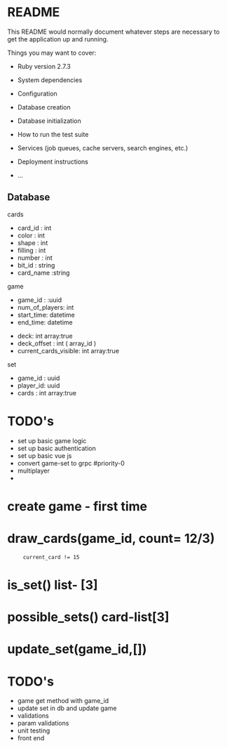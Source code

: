 # README

This README would normally document whatever steps are necessary to get the
application up and running.

Things you may want to cover:

* Ruby version
2.7.3

* System dependencies

* Configuration

* Database creation

* Database initialization

* How to run the test suite

* Services (job queues, cache servers, search engines, etc.)

* Deployment instructions

* ...


## Database 

 cards 
  - card_id : int  
  - color : int 
  - shape : int 
  - filling : int 
  - number : int 
  - bit_id : string
  - card_name :string

 game 
  - game_id : :uuid
  - num_of_players: int 
  - start_time: datetime 
  - end_time: datetime 
  <!-- - score :int 
  - hints : int  -->
  - deck: int array:true 
  - deck_offset : int  ( array_id )
  - current_cards_visible: int array:true

set 
  - game_id : uuid 
  - player_id: uuid 
  - cards : int array:true 



# TODO's 

  - set up basic game logic 
  - set up basic authentication 
  - set up basic vue js  
  - convert game-set to grpc #priority-0 
  - multiplayer 
  - 


  # create game - first time 
  # draw_cards(game_id, count= 12/3)
         current_card != 15 
  # is_set() list- [3] 
  # possible_sets() card-list[3]
  # update_set(game_id,[])
  # 


# TODO's 
  - game get method with game_id 
  - update set in db and update game 
  - validations
  - param validations 
  - unit testing 
  - front end 